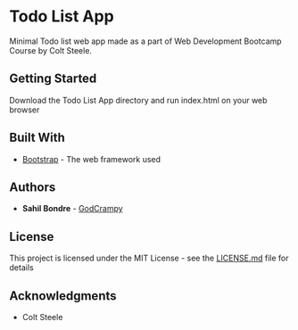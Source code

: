 # Todo List App

Minimal Todo list web app made as a part of Web Development Bootcamp Course by Colt Steele.

## Getting Started

Download the Todo List App directory and run index.html on your web browser

## Built With

* [Bootstrap](https://getbootstrap.com/docs/4.1/getting-started/introduction/) - The web framework used

## Authors

* **Sahil Bondre** - [GodCrampy](https://github.com/godcrampy)


## License

This project is licensed under the MIT License - see the [LICENSE.md](LICENSE.md) file for details

## Acknowledgments

* Colt Steele
